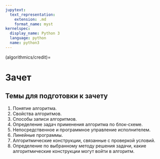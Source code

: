 ```yaml
---
jupytext:
  text_representation:
    extension: .md
    format_name: myst
kernelspec:
  display_name: Python 3
  language: python
  name: python3
---
```


(algorithmics/credit)=
# Зачет

## Темы для подготовки к зачету
1. Понятие алгоритма.
2. Свойства алгоритмов.
3. Способы записи алгоритмов.
4. Определение задач применения алгоритма по блок-схеме.
5. Непосредственное и программное управление исполнителем.
6. Линейные программы.
7. Алгоритмические конструкции, связанные с проверкой условий.
8. Определение по выбранному методу решения задачи, какие алгоритмические конструкции могут войти в алгоритм.
